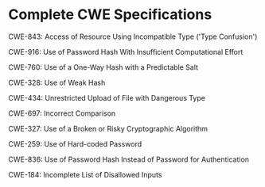 

# Complete CWE Specifications

CWE-843: Access of Resource Using Incompatible Type ('Type Confusion')

CWE-916: Use of Password Hash With Insufficient Computational Effort

CWE-760: Use of a One-Way Hash with a Predictable Salt

CWE-328: Use of Weak Hash

CWE-434: Unrestricted Upload of File with Dangerous Type

CWE-697: Incorrect Comparison

CWE-327: Use of a Broken or Risky Cryptographic Algorithm

CWE-259: Use of Hard-coded Password

CWE-836: Use of Password Hash Instead of Password for Authentication

CWE-184: Incomplete List of Disallowed Inputs